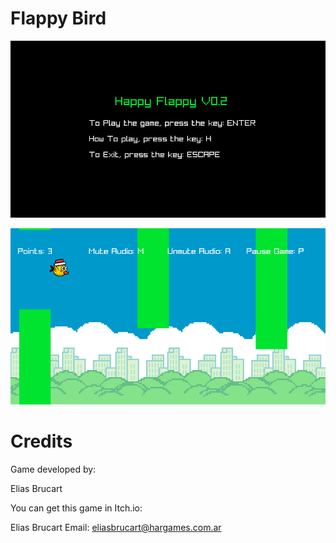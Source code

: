 <h1 text-align:"center">Flappy Bird</h1>

<p align="center">
	<img src="res/assets/screenshoots/flappy-02.png" alt="">
</p>

<p align="center">
	<img src="res/assets/screenshoots/flappy-01.png" alt="">
</p>

<h1>Credits</h1>

<p>Game developed by:</p>
<p>Elias Brucart</p>
<p>You can get this game in Itch.io: <a></a></p>
<p>Elias Brucart Email: <a href="mailto:eliasbrucart@hargames.com.ar">eliasbrucart@hargames.com.ar</a></p>